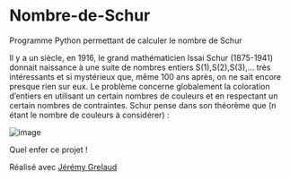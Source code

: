 # Nombre-de-Schur
Programme Python permettant de calculer le nombre de Schur

Il y a un siècle, en 1916, le grand mathématicien Issai Schur (1875-1941) donnait naissance à une suite de nombres entiers S(1),S(2),S(3),… très intéressants et si mystérieux que, même 100 ans après, on ne sait encore presque rien sur eux. Le problème concerne globalement la coloration d’entiers en utilisant un certain nombres de couleurs et en respectant un certain nombres de contraintes. Schur pense dans son théorème que (n étant le nombre de couleurs à considérer) :

![image](https://user-images.githubusercontent.com/58084848/177040805-70ada556-02d9-4aae-a960-481c38222b9c.png)


Quel enfer ce projet !

Réalisé avec [Jérémy Grelaud](https://github.com/jeremyGrelaud)
